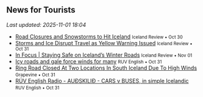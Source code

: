 ## News for Tourists

*Last updated: 2025-11-01 18:04*

- <a href="https://www.icelandreview.com/news/road-closures-and-snowstorms-to-hit-iceland/" target="_blank">Road Closures and Snowstorms to Hit Iceland</a> <small>Iceland Review • Oct 30</small>
- <a href="https://www.icelandreview.com/news/storms-and-ice-disrupt-travel-as-yellow-warning-issued/" target="_blank">Storms and Ice Disrupt Travel as Yellow Warning Issued</a> <small>Iceland Review • Oct 31</small>
- <a href="https://www.icelandreview.com/in-focus/in-focus-staying-safe-on-icelands-winter-roads/" target="_blank">In Focus | Staying Safe on Iceland’s Winter Roads</a> <small>Iceland Review • Nov 01</small>
- <a href="https://www.ruv.is/english/2025-10-31-icy-roads-and-gale-force-winds-for-many-457782/" target="_blank">Icy roads and gale force winds for many</a> <small>RUV English • Oct 31</small>
- <a href="https://grapevine.is/news/2025/10/31/ring-road-closed-at-two-locations-in-south-iceland-due-to-high-winds/" target="_blank">Ring Road Closed At Two Locations In South Iceland Due To High Winds</a> <small>Grapevine • Oct 31</small>
- <a href="https://www.ruv.is/english/2025-10-31-ruv-english-radio-audskilid-cars-v-buses-in-simple-icelandic-457748/" target="_blank">RÚV English Radio - AUÐSKILIÐ - CARS v BUSES, in simple Icelandic</a> <small>RUV English • Oct 31</small>
